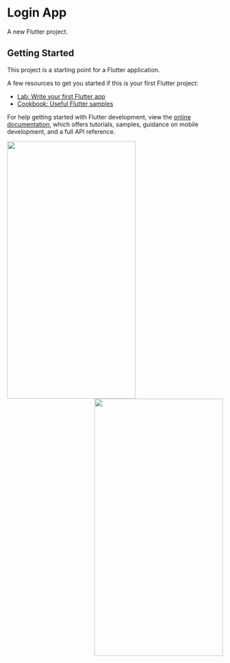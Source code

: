 # Login App
A new Flutter project.

## Getting Started

This project is a starting point for a Flutter application.

A few resources to get you started if this is your first Flutter project:

- [Lab: Write your first Flutter app](https://docs.flutter.dev/get-started/codelab)
- [Cookbook: Useful Flutter samples](https://docs.flutter.dev/cookbook)

For help getting started with Flutter development, view the
[online documentation](https://docs.flutter.dev/), which offers tutorials,
samples, guidance on mobile development, and a full API reference.

<img src="https://user-images.githubusercontent.com/105711066/226837667-8c9911db-8ba8-429d-82c1-d0603f471a72.jpg" width="300" height="600"/>
<img src="https://user-images.githubusercontent.com/105711066/226837683-3015997b-1663-41ea-abe6-09d14fc7860e.jpg" width="300" height="600" align= "right"/>
